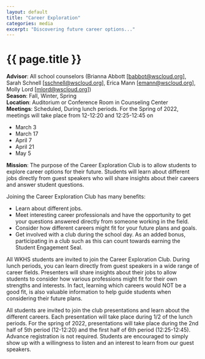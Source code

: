 ```yaml
---
layout: default
title: "Career Exploration"
categories: media
excerpt: "Discovering future career options..."
---
```


# {{ page.title }}

**Advisor**: All school counselors (Brianna Abbott [<babbot@wscloud.org>], Sarah Schnell [<sschnell@wscloud.org>], Erica Mann [<emann@wscloud.org>], Molly Lord [<mlord@wscloud.org>])
<br/>**Season**: Fall, Winter, Spring
<br/>**Location**: Auditorium or Conference Room in Counseling Center
<br/>**Meetings**: Scheduled, During lunch periods. For the Spring of 2022, meetings will take place from 12-12:20 and 12:25-12:45 on
- March 3
- March 17
- April 7
- April 21
- May 5

**Mission**: The purpose of the Career Exploration Club is to allow students to explore career options for their future. Students will learn about different jobs directly from guest speakers who will share insights about their careers and answer student questions.

<!-- <img src="{{ site.baseurl }}/images/clubs/{{ page.title }}.jpg" alt="{{ page.title }} group photo"/> -->

Joining the Career Exploration Club has many benefits:
- Learn about different jobs. 
- Meet interesting career professionals and have the opportunity to get your questions answered directly from someone working in the field.
- Consider how different careers might fit for your future plans and goals.
- Get involved with a club during the school day. As an added bonus, participating in a club such as this can count towards earning the Student Engagement Seal.

All WKHS students are invited to join the Career Exploration Club. During lunch periods, you can learn directly from guest speakers in a wide range of career fields. Presenters will share insights about their jobs to allow students to consider how various professions might fit for their own strengths and interests. In fact, learning which careers would NOT be a good fit, is also valuable information to help guide students when considering their future plans.

All students are invited to join the club presentations and learn about the different careers. Each presentation will take place during 1/2 of the lunch periods. For the spring of 2022, presentations will take place during the 2nd half of 5th period (12-12:20) and the first half of 6th period (12:25-12:45). Advance registration is not required. Students are encouraged to simply show up with a willingness to listen and an interest to learn from our guest speakers.